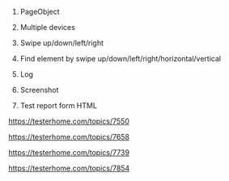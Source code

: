 1. PageObject

2. Multiple devices

3. Swipe up/down/left/right

4. Find element by swipe up/down/left/right/horizontal/vertical

5. Log

6. Screenshot

7. Test report form HTML

https://testerhome.com/topics/7550

https://testerhome.com/topics/7658

https://testerhome.com/topics/7739

https://testerhome.com/topics/7854
